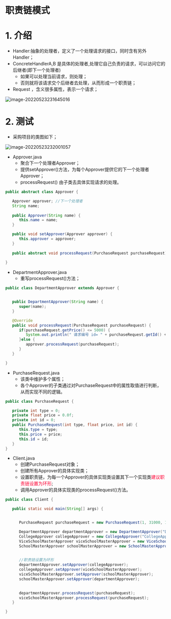 # 职责链模式

# 1. 介绍

- Handler:抽象的处理者，定义了一个处理请求的接口，同时含有另外Handler；
- ConcreteHandlerA,B 是具体的处理者,处理它自己负责的请求，可以访问它的后继者(即下一个处理者)
  - 如果可以处理当前请求，则处理；
  - 否则就将该请求交个后继者去处理，从而形成一个职责链；
- Request ，含义很多属性，表示一个请求；



![image-20220523231645016](http://six-double-seven.oss-cn-beijing.aliyuncs.com/img/responsibilitychain.png)

# 2. 测试

- 采购项目的类图如下；

![image-20220523232001057](http://six-double-seven.oss-cn-beijing.aliyuncs.com/img/采购-responsibilitychain.png)

- Approver.java
  - 聚合下一个处理者Approver；
  - 提供setApprover()方法，为每个Approver提供它的下一个处理者Approver；
  - processRequest() 由子类去具体实现请求的处理。

```java
public abstract class Approver {

   Approver approver; //下一个处理者
   String name;
   
   public Approver(String name) {
      this.name = name;
   }

   public void setApprover(Approver approver) {
      this.approver = approver;
   }
   
   public abstract void processRequest(PurchaseRequest purchaseRequest);
   
}
```

- DepartmentApprover.java
  - 重写processRequest()方法；

```java
public class DepartmentApprover extends Approver {


   public DepartmentApprover(String name) {
      super(name);
   }

   @Override
   public void processRequest(PurchaseRequest purchaseRequest) {
      if(purchaseRequest.getPrice() <= 5000) {
         System.out.println(" 请求编号 id= " + purchaseRequest.getId() + " 被 " + this.name + " 处理");
      }else {
         approver.processRequest(purchaseRequest);
      }
   }

}
```

- PurchaseRequest.java
  - 该类中维护多个属性；
  - 各个Approver的子类通过对PurchaseRequest中的属性取值进行判断，从而实现不同的逻辑。

```java
public class PurchaseRequest {

   private int type = 0;
   private float price = 0.0f;
   private int id = 0;
   public PurchaseRequest(int type, float price, int id) {
      this.type = type;
      this.price = price;
      this.id = id;
   }
}
```

- Client.java
  - 创建PurchaseRequest对象；
  - 创建所有Approver的具体实现类；
  - 设置职责链，为每一个Approver的具体实现类设置其下一个实现类<font color=#ff0033>建议职责链设置为环形</font>;
  - 调用Approver的具体实现类的processRequest()方法。

```java
public class Client {

   public static void main(String[] args) {


      PurchaseRequest purchaseRequest = new PurchaseRequest(1, 31000, 1);

      DepartmentApprover departmentApprover = new DepartmentApprover("DepartmentApprover");
      CollegeApprover collegeApprover = new CollegeApprover("CollegeApprover");
      ViceSchoolMasterApprover viceSchoolMasterApprover = new ViceSchoolMasterApprover("ViceSchoolMasterApprover");
      SchoolMasterApprover schoolMasterApprover = new SchoolMasterApprover("SchoolMasterApprover");
   

      //职责链设置为环形
      departmentApprover.setApprover(collegeApprover);
      collegeApprover.setApprover(viceSchoolMasterApprover);
      viceSchoolMasterApprover.setApprover(schoolMasterApprover);
      schoolMasterApprover.setApprover(departmentApprover);
      

      departmentApprover.processRequest(purchaseRequest);
      viceSchoolMasterApprover.processRequest(purchaseRequest);
   }

}
```









































